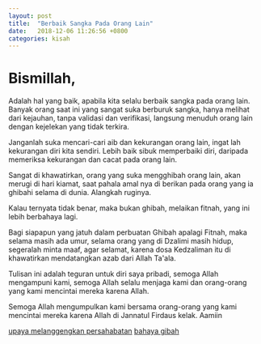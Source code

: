 ```yaml
---
layout: post
title:  "Berbaik Sangka Pada Orang Lain"
date:   2018-12-06 11:26:56 +0800
categories: kisah
---
```


# Bismillah,

Adalah hal yang baik, apabila kita selalu berbaik sangka pada orang lain. Banyak orang saat ini yang sangat suka berburuk sangka, hanya melihat dari kejauhan, tanpa validasi dan verifikasi, langsung menuduh orang lain dengan kejelekan yang tidak terkira.

Janganlah suka mencari-cari aib dan kekurangan orang lain, ingat lah kekurangan diri kita sendiri. Lebih baik sibuk memperbaiki diri, daripada memeriksa kekurangan dan cacat pada orang lain.

Sangat di khawatirkan, orang yang suka mengghibah orang lain, akan merugi di hari kiamat, saat pahala amal nya di berikan pada orang yang ia ghibahi selama di dunia. Alangkah ruginya.

Kalau ternyata tidak benar, maka bukan ghibah, melaikan fitnah, yang ini lebih berbahaya lagi.

Bagi siapapun yang jatuh dalam perbuatan Ghibah apalagi Fitnah, maka selama masih ada umur, selama orang yang di Dzalimi masih hidup, segeralah minta maaf, agar selamat, karena dosa Kedzaliman itu di khawatirkan mendatangkan azab dari Allah Ta'ala.

Tulisan ini adalah teguran untuk diri saya pribadi, semoga Allah mengampuni kami, semoga Allah selalu menjaga kami dan orang-orang yang kami mencintai mereka karena Allah.

Semoga Allah mengumpulkan kami bersama orang-orang yang kami mencintai mereka karena Allah di Jannatul Firdaus kelak. Aamiin

[upaya melanggengkan persahabatan](http://asysyariah.com/upaya-melanggengkan-persahabatan/)
[bahaya gibah](http://asysyariah.com/kekejian-berupa-memakan-bangkai-saudara-sendiri/)
